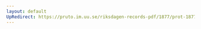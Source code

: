 ```yaml
---
layout: default
UpRedirect: https://pruto.im.uu.se/riksdagen-records-pdf/1877/prot-1877--fk--032/prot-1877--fk--032_027.pdf
---
```

